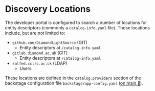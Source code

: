 # Discovery Locations

The developer portal is configured to search a number of locations for entity descriptors (commonly a `catalog-info.yaml` file). These locations include, but are not limited to:

<!--start--locations-->

- `github.com/DiamondLightSource` (GIT)
  - Entity descriptors at `/catalog-info.yaml`
- `gitlab.diamond.ac.uk` (GIT)
  - Entity descriptors at `/catalog-info.yaml`
- `ralfed.cclrc.ac.uk` (LDAP)
  - Users

<!--end-locations-->

These locations are defined in the `catalog.providers` section of the backstage configuration file `backstage/app-config.yaml` ([on main :link:](https://github.com/DiamondLightSource/developer-portal/blob/main/backstage/app-config.yaml)).

